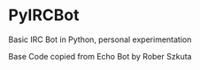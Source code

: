 # PyIRCBot
Basic IRC Bot in Python, personal experimentation

Base Code copied from Echo Bot by Rober Szkuta

